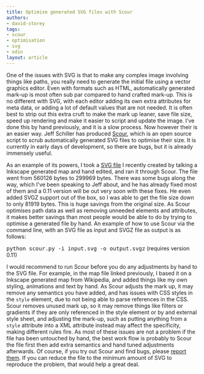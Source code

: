 ```yaml
---
title: Optimise generated SVG files with Scour
authors:
- david-storey
tags:
- scour
- optimisation
- svg
- odin
layout: article
---
```

<p>One of the issues with <abbr>SVG</abbr> is that to make any complex image involving things like paths, you really need to generate the initial file using a vector graphics editor.  Even with formats such as <abbr>HTML</abbr>, automatically generated mark-up is most often sub par compared to hand crafted mark-up.  This is no different with <abbr>SVG</abbr>, with each editor adding its own extra attributes for meta data, or adding a lot of default values that are not needed.  It is often best to strip out this extra cruft to make the mark up leaner, save file size, speed up rendering and make it easier to script and update the image.  I’ve done this by hand previously, and it is a slow process.  Now however their is an easier way.  Jeff Schiller has produced <a href="https://launchpad.net/scour">Scour</a>, which is an open source script to scrub automatically generated SVG files to optimise their size.  It is currently in early days of development, so there are bugs, but it is already immensely useful.</p>

<p>As an example of its powers, I took a <a href="http://people.opera.com/dstorey/images/OperaMarketShareEEhover.svgz">SVG file</a> I recently created by talking a Inkscape generated map and hand edited, and ran it through Scour.  The file went from 560126 bytes to 299969 bytes.  There was some bugs along the way, which I&#39;ve been speaking to Jeff about, and he has already fixed most of them and a 0.11 version will be out very soon with these fixes.  He even added SVGZ support out of the box, so I was able to get the file size down to only 81919 bytes.  This is huge savings from the original size.  As Scour optimises path data as well as removing unneeded elements and attributes, it makes better savings than most people would be able to do by trying to optimise a generated file by hand. An example of how to use Scour via the command line, with an SVG file as input and SVGZ file as output is as follows:</p>

<p><samp>python scour.py -i input.svg -o output.svgz</samp> (requires version 0.11)</p>

<p>I would recommend to run Scour before you do any adjustments by hand to the SVG file.  For example, in the map file linked previously, I based it on a Inkscape generated map from Wikipedia, and added things like my own styling, animations and text by hand.  As Scour adjusts the mark up, it may remove any semantics you have added, and has issues with CSS styles in the <code>style</code> element, due to not being able to parse references in the CSS.  Scour removes unused mark up, so it may remove things like filters or gradients if they are only referenced in the style element or by and external style sheet, and adjusting the mark-up, such as putting anything from a <code>style</code> attribute into a XML attribute instead may affect the specificity, making different rules fire.  As most of these issues are not a problem if the file has been untouched by hand, the best work flow is probably to Scour the file first then add extra semantics and hand tuned adjustments afterwards.  Of course, if you try out Scour and find bugs, please <a href="https://launchpad.net/scour/+filebug/">report them</a>.  If you can reduce the file to the minimum amount of SVG to reproduce the problem, that would help a great deal.</p>

